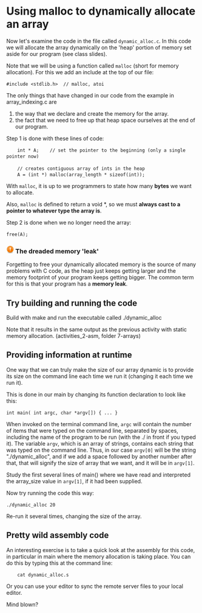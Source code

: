 # Using malloc to dynamically allocate an array

Now let's examine the code in the file called `dynamic_alloc.c`. In this code we will allocate the array dynamically on the 'heap' portion of memory set aside for our program (see class slides).

Note that we will be using a function called `malloc` (short for memory allocation). For this we add an include at the top of our file:

    #include <stdlib.h>  // malloc, atoi

The only things that have changed in our code from the example in array_indexing.c are 

1. the way that we declare and create the memory for the array.
2. the fact that we need to free up that heap space ourselves at the end of our program.

Step 1 is done with these lines of code:

```
    int * A;    // set the pointer to the beginning (only a single pointer now)
	
    // creates contiguous array of ints in the heap
	A = (int *) malloc(array_length * sizeof(int));  
```
With `malloc`, it is up to we programmers to state how many **bytes** we want to allocate.

Also, `malloc` is defined to return a void \*, so we must **always cast to a pointer to whatever type the array is**.

Step 2 is done when we no longer need the array:

    free(A);

### <img src="./img/emblem-important.svg" alt="Important" width="20" align="bottom"> The dreaded memory 'leak'
Forgetting to free your dynamically allocated memory is the source of many problems with C code, as the heap just keeps getting larger and the memory footprint of your program keeps getting bigger. The common term for this is that your program has a **memory leak**.


## Try building and running the code

Build with make and run the executable called ./dynamic_alloc

Note that it results in the same output as the previous activity with static memory allocation. (activities_2-asm, folder 7-arrays)

## Providing information at runtime

One way that we can truly make the size of our array dynamic is to provide its size on the command line each time we run it (changing it each time we run it).

This is done in our main by changing its function declaration to look like this:

    int main( int argc, char *argv[]) { ... }
    
When invoked on the terminal command line, `argc` will contain the number of items that were typed on the command line, separated by spaces, including the name of the program to be run (with the ./ in front if you typed it). The variable `argv`, which is an array of strings, contains each string that was typed on the command line. Thus, in our case `argv[0]` will be the string "./dynamic_alloc", and if we add a space followed by another number after that, that will signify the size of array that we want, and it will be in `argv[1]`.

Study the first several lines of main() where we have read and interpreted the array_size value in `argv[1]`, if it had been supplied.

Now try running the code this way:

    ./dynamic_alloc 20
    
Re-run it several times, changing the size of the array.


## Pretty wild assembly code

An interesting exercise is to take a quick look at the assembly for this code, in particular in main where the memory allocation is taking place. You can do this by typing this at the command line:

        cat dynamic_alloc.s

Or you can use your editor to sync the remote server files to your local editor.

Mind blown?


